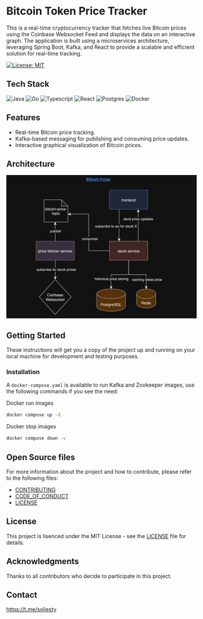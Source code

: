 # Bitcoin Token Price Tracker

This is a real-time cryptocurrency tracker that fetches live Bitcoin prices using the Coinbase Websocket Feed
and displays the data on an interactive graph. The application is built using a microservices architecture,
leveraging Spring Boot, Kafka, and React to provide a scalable and efficient solution for real-time tracking.

[![License: MIT](https://img.shields.io/badge/License-MIT-yellow.svg)](https://opensource.org/licenses/MIT)

## Tech Stack

![Java](https://img.shields.io/badge/Java-ED8B00?style=for-the-badge&logo=openjdk&logoColor=white)
![Go](https://img.shields.io/badge/Go-00ADD8?style=for-the-badge&logo=go&logoColor=white)
![Typescript](https://img.shields.io/badge/TypeScript-007ACC?style=for-the-badge&logo=typescript&logoColor=white)
![React](https://img.shields.io/badge/react-%2320232a.svg?style=for-the-badge&logo=react&logoColor=%2361DAFB)
![Postgres](https://img.shields.io/badge/PostgreSQL-316192?style=for-the-badge&logo=postgresql&logoColor=white)
![Docker](https://img.shields.io/badge/docker-%230db7ed.svg?style=for-the-badge&logo=docker&logoColor=white)

## Features

* Real-time Bitcoin price tracking.
* Kafka-based messaging for publishing and consuming price updates.
* Interactive graphical visualization of Bitcoin prices.

## Architecture

![Local Image](docs/architecture_bitcoin_pulse.jpeg)

## Getting Started

These instructions will get you a copy of the project up and running on your local machine for development and testing
purposes.

### Installation

A `docker-compose.yaml` is available to run Kafka and Zookeeper images, use the following commands if you see the need:

Docker run images

```bash
docker compose up -d
```

Docker stop images

```bash
docker compose down -v
```

## Open Source files

For more information about the project and how to contribute, please refer to the following files:

- [CONTRIBUTING](CONTRIBUTING.md)
- [CODE_OF_CONDUCT](CODE_OF_CONDUCT.md)
- [LICENSE](LICENSE)

## License

This project is lisenced under the MIT License - see the [LICENSE](LICENSE) file for details.

## Acknowledgments

Thanks to all contributors who decide to participate in this project.

## Contact
https://t.me/soljesty
